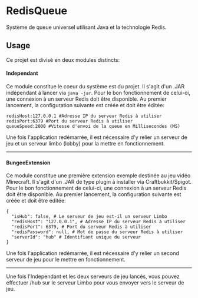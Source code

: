 # RedisQueue
Système de queue universel utilisant Java et la technologie Redis.

Usage
------
Ce projet est divisé en deux modules distincts:

#### Independant
Ce module constitue le coeur du système est du projet. Il s'agit d'un .JAR indépendant à lancer via `java -jar`. Pour le bon fonctionnement de celui-ci, une connexion à un serveur Redis doit être disponible.
Au premier lancement, la configuration suivante est créée et doit être éditée:
```Properties
redisHost:127.0.0.1 #Adresse IP du serveur Redis à utiliser
redisPort:6379 #Port du serveur Redis à utiliser
queueSpeed:2000 #Vitesse d'envoi de la queue en Millisecondes (MS)
```

Une fois l'application redémarrée, il est nécessaire d'y relier un serveur de jeu et un serveur limbo (lobby) pour la mettre en fonctionnement.

------
#### BungeeExtension
Ce module constitue une première extension exemple destinée au jeu vidéo Minecraft. Il s'agit d'un .JAR de type plugin à installer via Craftbukkit/Spigot. Pour le bon fonctionnement de celui-ci, une connexion à un serveur Redis doit être disponible.
Au premier lancement, la configuration suivante est créée et doit être éditée:
```Properties
{
  "isHub": false, # Le serveur de jeu est-il un serveur Limbo
  "redisHost": "127.0.0.1", # Adresse IP du serveur Redis à utiliser
  "redisPort": 6379, # Port du serveur Redis à utiliser
  "redisPassword": null, # Mot de passe du serveur Redis à utiliser
  "serverId": "hub" # Identifiant unique du serveur
}
```

Une fois l'application redémarrée, il est nécessaire d'y relier un second serveur de jeu pour le mettre en fonctionnement.

------
Une fois l'Independant et les deux serveurs de jeu lancés, vous pouvez effectuer /hub sur le serveur Limbo pour vous envoyer vers le serveur de jeu.
